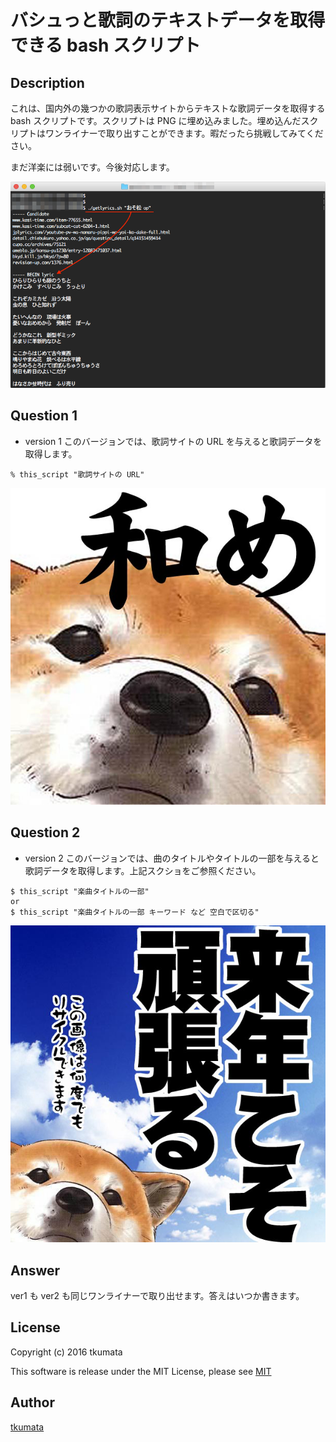 # バシュっと歌詞のテキストデータを取得できる bash スクリプト

## Description
これは、国内外の幾つかの歌詞表示サイトからテキストな歌詞データを取得する bash スクリプトです。スクリプトは PNG に埋め込みました。埋め込んだスクリプトはワンライナーで取り出すことができます。暇だったら挑戦してみてください。

まだ洋楽には弱いです。今後対応します。

!["ver 2 スクショ"](./ScreenShot.png)

## Question 1
- version 1 このバージョンでは、歌詞サイトの URL を与えると歌詞データを取得します。
```
% this_script "歌詞サイトの URL"
```
!["あ！"](./aaa.png)

## Question 2
- version 2 このバージョンでは、曲のタイトルやタイトルの一部を与えると歌詞データを取得します。上記スクショをご参照ください。
```
$ this_script "楽曲タイトルの一部"
or
$ this_script "楽曲タイトルの一部 キーワード など 空白で区切る"
```
!["あ！"](./bbb.png)

## Answer
ver1 も ver2 も同じワンライナーで取り出せます。答えはいつか書きます。

## License
Copyright (c) 2016 tkumata

This software is release under the MIT License, please see [MIT](http://opensource.org/licenses/mit-license.php)

## Author
[tkumata](https://github.com/tkumata)
